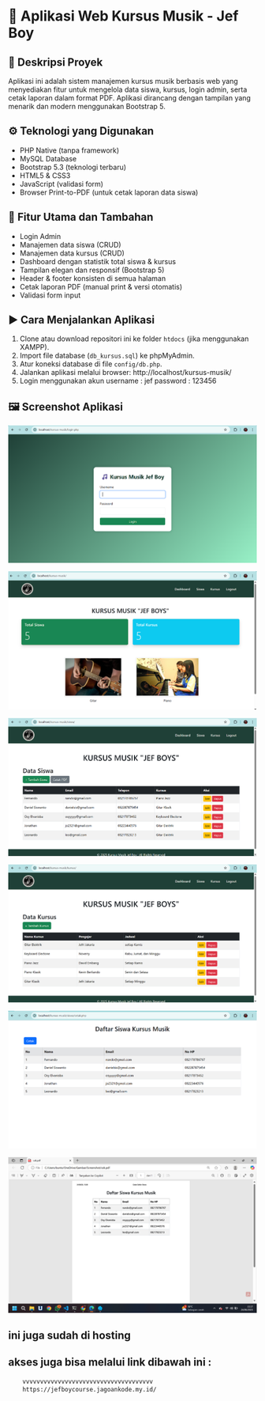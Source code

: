 # 🎵 Aplikasi Web Kursus Musik - Jef Boy

## 📌 Deskripsi Proyek

Aplikasi ini adalah sistem manajemen kursus musik berbasis web yang menyediakan fitur untuk mengelola data siswa, kursus, login admin, serta cetak laporan dalam format PDF. Aplikasi dirancang dengan tampilan yang menarik dan modern menggunakan Bootstrap 5.

## ⚙️ Teknologi yang Digunakan

- PHP Native (tanpa framework)
- MySQL Database
- Bootstrap 5.3 (teknologi terbaru)
- HTML5 & CSS3
- JavaScript (validasi form)
- Browser Print-to-PDF (untuk cetak laporan data siswa)

## 🌟 Fitur Utama dan Tambahan

- Login Admin
- Manajemen data siswa (CRUD)
- Manajemen data kursus (CRUD)
- Dashboard dengan statistik total siswa & kursus
- Tampilan elegan dan responsif (Bootstrap 5)
- Header & footer konsisten di semua halaman
- Cetak laporan PDF (manual print & versi otomatis)
- Validasi form input

## ▶️ Cara Menjalankan Aplikasi

1. Clone atau download repositori ini ke folder `htdocs` (jika menggunakan XAMPP).
2. Import file database (`db_kursus.sql`) ke phpMyAdmin.
3. Atur koneksi database di file `config/db.php`.
4. Jalankan aplikasi melalui browser: http://localhost/kursus-musik/
5. Login menggunakan akun 
    username : jef
    password : 123456

## 🖼️ Screenshot Aplikasi

![Halaman Login](assets/login.png)

![Dashboard Kursus Musik](assets/dashboard.png)

![Halaman Siswa](assets/siswa.png)

![Halaman Kursus](assets/kursus.png)

![Cetak PDF](assets/cetakpdf.png)

![Hasil Cetak PDF](assets/hasilcetak.png)


## ini juga sudah di hosting
## akses juga bisa melalui link dibawah ini :

        vvvvvvvvvvvvvvvvvvvvvvvvvvvvvvvvvvvvv
        https://jefboycourse.jagoankode.my.id/
